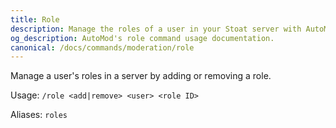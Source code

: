 ```yaml
---
title: Role
description: Manage the roles of a user in your Stoat server with AutoMod's role command. Apply roles without needing to use the interface with ease.
og_description: AutoMod's role command usage documentation.
canonical: /docs/commands/moderation/role
---
```


Manage a user's roles in a server by adding or removing a role.

Usage: `/role <add|remove> <user> <role ID>`

Aliases: `roles`
